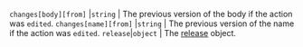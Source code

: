 `changes[body][from]` |`string` | The previous version of the body if the action was `edited`.
`changes[name][from]` |`string` | The previous version of the name if the action was `edited`.
`release`|`object` | The [release](/rest/reference/repos/#get-a-release) object.
